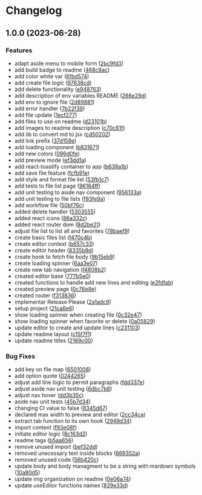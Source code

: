 # Changelog

## 1.0.0 (2023-06-28)


### Features

* adapt aside menu to mobile form ([2bc9fd3](https://github.com/caiorg/text-editor/commit/2bc9fd3bee3d2b6e9c7f6551282ca48f72a9e65d))
* add build badge to readme ([468c8ac](https://github.com/caiorg/text-editor/commit/468c8ac534847efe34eff50072f948a81512cb97))
* add color white var ([6fbd574](https://github.com/caiorg/text-editor/commit/6fbd574938d9e55c952470ff28a57ece37b1e81f))
* add create file logic ([97638cd](https://github.com/caiorg/text-editor/commit/97638cd8316c93dfd2d0e6739335499d073ddb9c))
* add delete functionality ([e948763](https://github.com/caiorg/text-editor/commit/e94876346f8f872cb785242e25f54a153ca82f51))
* add description of env variables README ([266e29d](https://github.com/caiorg/text-editor/commit/266e29d6afa61c0b7251664c00e2d4d701331cd4))
* add env to ignore file ([2d89881](https://github.com/caiorg/text-editor/commit/2d89881a21520e30d79b65de1494d7a41a801769))
* add error handler ([7b22f39](https://github.com/caiorg/text-editor/commit/7b22f39f0d082e2315467393511999133d48000c))
* add file update ([1ecf277](https://github.com/caiorg/text-editor/commit/1ecf277c30e66f3ccf9fa0c4b14dee60ca9a4e13))
* add files to use on readme ([d23101b](https://github.com/caiorg/text-editor/commit/d23101bfd859dfd8a93e26ae58e2620eaf6a1848))
* add images to readme description ([c70c81f](https://github.com/caiorg/text-editor/commit/c70c81f2aee6134be7652bd17381472eac1a3cc1))
* add lib to convert md to jsx ([cd50202](https://github.com/caiorg/text-editor/commit/cd50202995caa0fdf1b254751dd7e97a8b43de9d))
* add link prefix ([37d158e](https://github.com/caiorg/text-editor/commit/37d158eb89df34f56b2e706fa6d53caa11fbb2f7))
* add loading component ([b831671](https://github.com/caiorg/text-editor/commit/b831671a8674c4bfcd900be598da49cba415fceb))
* add new colors ([096d0fe](https://github.com/caiorg/text-editor/commit/096d0fe7f0639ca5dbbf477ae6448b9becaad420))
* add preview mode ([ef3dd1a](https://github.com/caiorg/text-editor/commit/ef3dd1ac3c35fe46f6d3db8e2111ccfbb3704e0c))
* add react-toastify container to app ([b639a1b](https://github.com/caiorg/text-editor/commit/b639a1baa97d12a09b4fe68e998ff82462921e30))
* add save file feature ([fcfb91e](https://github.com/caiorg/text-editor/commit/fcfb91e7db1f1beb1784b0d1dd0a31a4a3b4d16d))
* add style and format file list ([53fb1c7](https://github.com/caiorg/text-editor/commit/53fb1c75be6bb3312b012497bc87d443f6faf38a))
* add tests to file list page ([96164ff](https://github.com/caiorg/text-editor/commit/96164ff5e818e903ff599262ca8d25d46a864675))
* add unit testing to aside nav component ([956133a](https://github.com/caiorg/text-editor/commit/956133aa0465d122747d92834704592265b54593))
* add unit testing to file lists ([f93fe9a](https://github.com/caiorg/text-editor/commit/f93fe9a66ed65f7570e076f0c00ac86846cead51))
* add workflow file ([50bf76c](https://github.com/caiorg/text-editor/commit/50bf76cafaf62c6b3444d1de59cc6c99dac74051))
* added delete handler ([5303555](https://github.com/caiorg/text-editor/commit/53035550e325d4672ce6439f9510f4b0d4698407))
* added react icons ([86a332c](https://github.com/caiorg/text-editor/commit/86a332c59d1f7f70c657463f2e8739a6982488c6))
* added react router dom ([8d2be21](https://github.com/caiorg/text-editor/commit/8d2be21fee2c924674224bb34845878abb99750d))
* adjust file list to list all and favorites ([78baef9](https://github.com/caiorg/text-editor/commit/78baef9a285998dcbe3caf80a53b5899828cbcba))
* create basic files list ([f470c4b](https://github.com/caiorg/text-editor/commit/f470c4b5dcef028f6ac825d6c51ce10dc18abc50))
* create editor context ([b657c33](https://github.com/caiorg/text-editor/commit/b657c33cc92634d65e470ec366bae5bdeaffc68d))
* create editor header ([8335b9d](https://github.com/caiorg/text-editor/commit/8335b9dcc0e4db1b8a249602e29c08f399191b91))
* create hook to fetch file body ([9b15eb9](https://github.com/caiorg/text-editor/commit/9b15eb948146cf1c8c95f3b11e29addea394e266))
* create loading spinner ([6aa3e07](https://github.com/caiorg/text-editor/commit/6aa3e0771387033c629c3b3f9f0c027dcf224e60))
* create new tab navigation ([f4808b2](https://github.com/caiorg/text-editor/commit/f4808b20a74dd8aac80c32e2caffec488c976b1a))
* created editor base ([777b5e0](https://github.com/caiorg/text-editor/commit/777b5e0b0ea378b97f97b9855bf5f5a0c27f1fe3))
* created functions to handle add new lines and editing ([e2fdfab](https://github.com/caiorg/text-editor/commit/e2fdfabb237180820aeb61224d50e0aa52e431bd))
* created preview page ([0c76e8e](https://github.com/caiorg/text-editor/commit/0c76e8e3dc1ee124603924b228aa2045044adad6))
* created router ([f313836](https://github.com/caiorg/text-editor/commit/f3138366ac350f18abced1d3d203ef63c868c078))
* implementar Release Please ([2a1adc9](https://github.com/caiorg/text-editor/commit/2a1adc9d1e3fb85b9c53bcc54dcc558978398848))
* setup project ([21ca6e6](https://github.com/caiorg/text-editor/commit/21ca6e6039be98b4db2184dd20868ff9751ce6df))
* show loading spinner when creating file ([0c32e47](https://github.com/caiorg/text-editor/commit/0c32e47d67714409410cefef785abe7b32988384))
* show loading spinner when favorite or delete ([0a05829](https://github.com/caiorg/text-editor/commit/0a0582982f0b6d3a67ec93f3499a1d4a448f4572))
* update editor to create and update lines ([c231103](https://github.com/caiorg/text-editor/commit/c2311037619f73cdfacc664e3d141c8f7ff4cfb7))
* update readme layout ([c15f7f1](https://github.com/caiorg/text-editor/commit/c15f7f15209177f0a135658ba925dc69daf9eaa8))
* update readme titles ([2169c00](https://github.com/caiorg/text-editor/commit/2169c008b1f6bd28be8be6f5877252d06be8dfdc))


### Bug Fixes

* add key on file map ([6501008](https://github.com/caiorg/text-editor/commit/65010089b16732c14620add2d9fcd502db1fecc6))
* add option quote ([0244265](https://github.com/caiorg/text-editor/commit/0244265a316ddef0715aca8cb3474d0f9a16a742))
* adjust add line logic to permit paragraphs ([fdd337e](https://github.com/caiorg/text-editor/commit/fdd337ed4e1da5f609b49af37547207cce983b5b))
* adjust aside nav unit testing ([6dbc7b8](https://github.com/caiorg/text-editor/commit/6dbc7b8c653eaacfe9db529bdb69ebf0afa157b1))
* adjust nav hover ([dd3b35c](https://github.com/caiorg/text-editor/commit/dd3b35cc8985d2ce4e17e950a363adcc6de23027))
* aside nav unit tests ([45b7d34](https://github.com/caiorg/text-editor/commit/45b7d34cc5d9beea12e64f41c733cb5ae111a71a))
* changing CI value to false ([8345d67](https://github.com/caiorg/text-editor/commit/8345d677890b7ae0318ff37441e92e08af330e4e))
* declared max width to preview and editor ([2cc34ca](https://github.com/caiorg/text-editor/commit/2cc34ca4b0608586cf1ff6d0f3ccf84751bc1244))
* extract tab function to its own hook ([2949d34](https://github.com/caiorg/text-editor/commit/2949d345783ed58858852d54827faf1599c6192e))
* import content ([f93e08f](https://github.com/caiorg/text-editor/commit/f93e08fc7ebfb18f38931e9092dc1af55965d89b))
* initiate editor logic ([8c163d2](https://github.com/caiorg/text-editor/commit/8c163d227bbf106b2560de66ff041010c174c3f8))
* readme tags ([b5aa656](https://github.com/caiorg/text-editor/commit/b5aa656288d31b9fa76479e2eb1ed4128e23f1ec))
* remove unused import ([bef32dd](https://github.com/caiorg/text-editor/commit/bef32ddd9d2c97a61fa6be7ffdfa8f32a609a6a4))
* removed unecessary text inside blocks ([869352a](https://github.com/caiorg/text-editor/commit/869352a0eb083d1aada30aafc1da3875fb470896))
* removed unused code ([56b420c](https://github.com/caiorg/text-editor/commit/56b420cd14b2be0231988e57efa00765b8122d2e))
* update body and body managment to be a string with mardown symbols ([10a80d5](https://github.com/caiorg/text-editor/commit/10a80d52fd59d5c3cd3b630991fc5982268568cc))
* update img organization on readme ([0e06a74](https://github.com/caiorg/text-editor/commit/0e06a74b2f583f236e289fc85bdfeece19892e34))
* update useEditor functions names ([829e33d](https://github.com/caiorg/text-editor/commit/829e33d65437da3a4b8274c6a78daf288fb1d22a))
